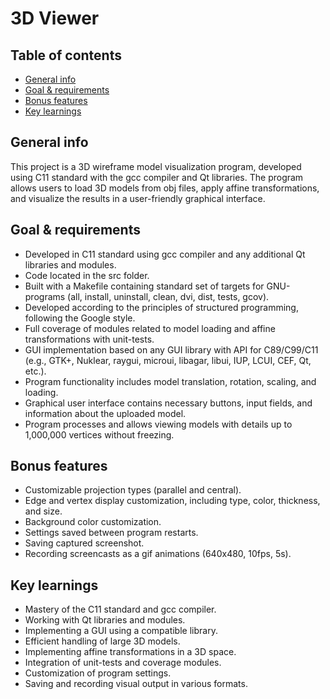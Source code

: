 # 3D Viewer

## Table of contents
* [General info](https://github.com/finchren/s21_3DViewer/tree/develop#general-info)
* [Goal & requirements](https://github.com/finchren/s21_3DViewer/tree/develop#goal--requirements)
* [Bonus features](https://github.com/finchren/s21_3DViewer/tree/develop#goal--bonus-features)
* [Key learnings](https://github.com/finchren/s21_3DViewer/tree/develop#key-learnings)

## General info 

This project is a 3D wireframe model visualization program, developed using C11 standard with the gcc compiler and Qt libraries. The program allows users to load 3D models from obj files, apply affine transformations, and visualize the results in a user-friendly graphical interface.

## Goal & requirements

- Developed in C11 standard using gcc compiler and any additional Qt libraries and modules.
- Code located in the src folder.
- Built with a Makefile containing standard set of targets for GNU-programs (all, install, uninstall, clean, dvi, dist, tests, gcov).
- Developed according to the principles of structured programming, following the Google style.
- Full coverage of modules related to model loading and affine transformations with unit-tests.
- GUI implementation based on any GUI library with API for C89/C99/C11 (e.g., GTK+, Nuklear, raygui, microui, libagar, libui, IUP, LCUI, CEF, Qt, etc.).
- Program functionality includes model translation, rotation, scaling, and loading.
- Graphical user interface contains necessary buttons, input fields, and information about the uploaded model.
- Program processes and allows viewing models with details up to 1,000,000 vertices without freezing.

## Bonus features
- Customizable projection types (parallel and central).
- Edge and vertex display customization, including type, color, thickness, and size.
- Background color customization.
- Settings saved between program restarts.
- Saving captured screenshot.
- Recording screencasts as a gif animations (640x480, 10fps, 5s).

## Key learnings
- Mastery of the C11 standard and gcc compiler.
- Working with Qt libraries and modules.
- Implementing a GUI using a compatible library.
- Efficient handling of large 3D models.
- Implementing affine transformations in a 3D space.
- Integration of unit-tests and coverage modules.
- Customization of program settings.
- Saving and recording visual output in various formats.
